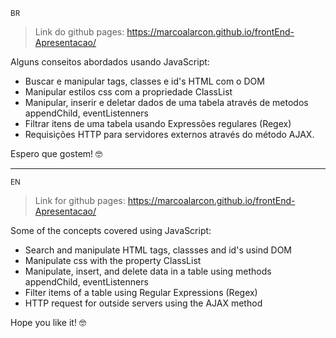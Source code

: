 <small> BR </small>

> Link do github pages: https://marcoalarcon.github.io/frontEnd-Apresentacao/

Alguns conseitos abordados usando JavaScript:
  - Buscar e manipular tags, classes e id's HTML com o DOM
  - Manipular estilos css com a propriedade ClassList
  - Manipular, inserir e deletar dados de uma tabela através de metodos appendChild, eventListenners
  - Filtrar itens de uma tabela usando Expressões regulares (Regex)
  - Requisições HTTP para servidores externos através do método AJAX.
  
Espero que gostem! :nerd_face:

<hr>

<small> EN </small>

> Link for github pages: https://marcoalarcon.github.io/frontEnd-Apresentacao/

Some of the concepts covered using JavaScript:
  - Search and manipulate HTML tags, classses and id's usind DOM
  - Manipulate css with the property ClassList
  - Manipulate, insert, and delete data in a table using methods appendChild, eventListenners
  - Filter items of a table using Regular Expressions (Regex)
  - HTTP request for outside servers using the AJAX method


Hope you like it! :nerd_face:
